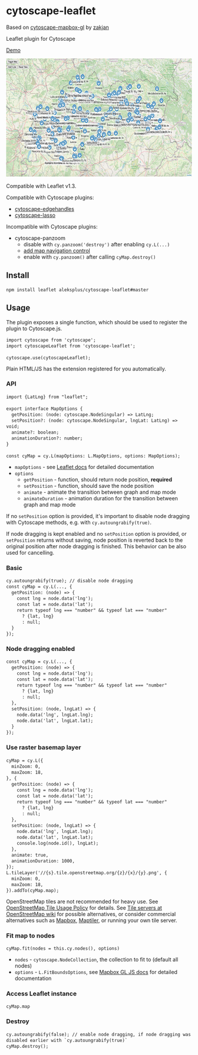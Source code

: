 # cytoscape-leaflet

Based on [cytoscape-mapbox-gl](https://zakjan.github.io/cytoscape-mapbox-gl/) by [zakjan](https://github.com/zakjan/)

Leaflet plugin for Cytoscape

[Demo](https://aleksplus.github.io/cytoscape-leaflet/index.html)

<img src="docs/screenshot@2x.jpg" alt="Screenshot" width="640" height="320">

Compatible with Leaflet v1.3.

Compatible with Cytoscape plugins:

- [cytoscape-edgehandles](https://github.com/cytoscape/cytoscape.js-edgehandles)
- [cytoscape-lasso](https://github.com/zakjan/cytoscape-lasso)

Incompatible with Cytoscape plugins:

- cytoscape-panzoom
  - disable with `cy.panzoom('destroy')` after enabling `cy.L(...)`
  - [add map navigation control](#add-map-navigation-control)
  - enable with `cy.panzoom()` after calling `cyMap.destroy()`

## Install

```
npm install leaflet aleksplus/cytoscape-leaflet#master
```

## Usage

The plugin exposes a single function, which should be used to register the plugin to Cytoscape.js.

```
import cytoscape from 'cytoscape';
import cytoscapeLeaflet from 'cytoscape-leaflet';

cytoscape.use(cytoscapeLeaflet);
```

Plain HTML/JS has the extension registered for you automatically.

### API

```
import {LatLng} from "leaflet";

export interface MapOptions {
  getPosition: (node: cytoscape.NodeSingular) => LatLng;
  setPosition?: (node: cytoscape.NodeSingular, lngLat: LatLng) => void;
  animate?: boolean;
  animationDuration?: number;
}

const cyMap = cy.L(mapOptions: L.MapOptions, options: MapOptions);
```

- `mapOptions` - see [Leaflet docs](https://leafletjs.com/reference-1.3.4.html#map-option) for detailed documentation
- `options`
  - `getPosition` - function, should return node position, **required**
  - `setPosition` - function, should save the node position
  - `animate` - animate the transition between graph and map mode
  - `animateDuration` - animation duration for the transition between graph and map mode

If no `setPosition` option is provided, it's important to disable node dragging with Cytoscape methods, e.g. with `cy.autoungrabify(true)`.

If node dragging is kept enabled and no `setPosition` option is provided, or `setPosition` returns without saving, node position is reverted back to the original position after node dragging is finished. This behavior can be also used for cancelling.

### Basic

```
cy.autoungrabify(true); // disable node dragging
const cyMap = cy.L(..., {
  getPosition: (node) => {
    const lng = node.data('lng');
    const lat = node.data('lat');
    return typeof lng === "number" && typeof lat === "number"
      ? {lat, lng}
      : null;
  }
});
```

### Node dragging enabled

```
const cyMap = cy.L(..., {
  getPosition: (node) => {
    const lng = node.data('lng');
    const lat = node.data('lat');
    return typeof lng === "number" && typeof lat === "number"
      ? {lat, lng}
      : null;
  },
  setPosition: (node, lngLat) => {
    node.data('lng', lngLat.lng);
    node.data('lat', lngLat.lat);
  }
});
```

### Use raster basemap layer

```
cyMap = cy.L({
  minZoom: 0,
  maxZoom: 18,
}, {
  getPosition: (node) => {
    const lng = node.data('lng');
    const lat = node.data('lat');
    return typeof lng === "number" && typeof lat === "number"
      ? {lat, lng}
      : null;
  },
  setPosition: (node, lngLat) => {
    node.data('lng', lngLat.lng);
    node.data('lat', lngLat.lat);
    console.log(node.id(), lngLat);
  },
  animate: true,
  animationDuration: 1000,
});
L.tileLayer('//{s}.tile.openstreetmap.org/{z}/{x}/{y}.png', {
  minZoom: 0,
  maxZoom: 18,
}).addTo(cyMap.map);
```

OpenStreetMap tiles are not recommended for heavy use. See [OpenStreetMap Tile Usage Policy](https://operations.osmfoundation.org/policies/tiles/) for details. See [Tile servers at OpenStreetMap wiki](https://wiki.openstreetmap.org/wiki/Tile_servers) for possible alternatives, or consider commercial alternatives such as [Mapbox](https://studio.mapbox.com/), [Maptiler](https://cloud.maptiler.com/), or running your own tile server.


### Fit map to nodes

```
cyMap.fit(nodes = this.cy.nodes(), options)
```

- `nodes` - `cytoscape.NodeCollection`, the collection to fit to (default all nodes)
- `options` - `L.FitBoundsOptions`, see [Mapbox GL JS docs](https://docs.mapbox.com/mapbox-gl-js/api/map/#map#fitbounds) for detailed documentation

### Access Leaflet instance

```
cyMap.map
```

### Destroy

```
cy.autoungrabify(false); // enable node dragging, if node dragging was disabled earlier with `cy.autoungrabify(true)`
cyMap.destroy();
```
